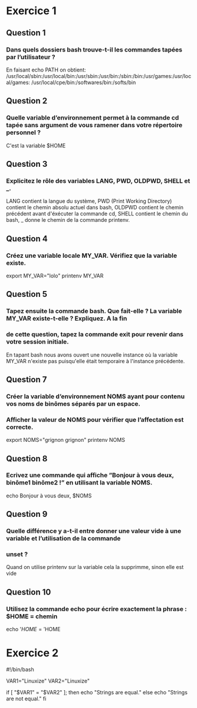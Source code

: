 # Exercice 1
## Question 1
### Dans quels dossiers bash trouve-t-il les commandes tapées par l’utilisateur ?
En faisant echo PATH on obtient: /usr/local/sbin:/usr/local/bin:/usr/sbin:/usr/bin:/sbin:/bin:/usr/games:/usr/local/games:
/usr/local/cpe/bin:/softwares/bin:/softs/bin


## Question 2
### Quelle variable d’environnement permet à la commande cd tapée sans argument de vous ramener dans votre répertoire personnel ?  
C'est la variable $HOME

## Question 3
### Explicitez le rôle des variables LANG, PWD, OLDPWD, SHELL et _.
LANG contient  la langue du système, PWD (Print Working Directory) contient le chemin absolu actuel dans bash, OLDPWD contient le
chemin précédent avant d'éxécuter la commande cd, SHELL contient le chemin du bash, _ donne le chemin de la commande printenv.

## Question 4
### Créez une variable locale MY_VAR. Vérifiez que la variable existe.
export MY_VAR="lolo"
printenv MY_VAR

## Question 5
### Tapez ensuite la commande bash. Que fait-elle ? La variable MY_VAR existe-t-elle ? Expliquez. A la fin
### de cette question, tapez la commande exit pour revenir dans votre session initiale.
En tapant bash nous avons ouvert une nouvelle instance où la variable MY_VAR n'existe pas puisqu'elle était temporaire à l'instance précédente.

## Question 7
### Créer la variable d’environnement NOMS ayant pour contenu vos noms de binômes séparés par un espace.
### Afficher la valeur de NOMS pour vérifier que l’affectation est correcte.
export NOMS="grignon grignon"
printenv NOMS

## Question 8
### Ecrivez une commande qui affiche ”Bonjour à vous deux, binôme1 binôme2 !” en utilisant la variable NOMS.
echo Bonjour à vous deux, $NOMS

## Question 9
### Quelle différence y a-t-il entre donner une valeur vide à une variable et l’utilisation de la commande
### unset ?
Quand on utilise printenv sur la variable cela la supprimme, sinon elle est vide

## Question 10
### Utilisez la commande echo pour écrire exactement la phrase : $HOME = chemin
echo '$HOME = '$HOME


# Exercice 2
#!/bin/bash

VAR1="Linuxize"
VAR2="Linuxize"

if [ "$VAR1" = "$VAR2" ]; then
    echo "Strings are equal."
else
    echo "Strings are not equal."
fi

